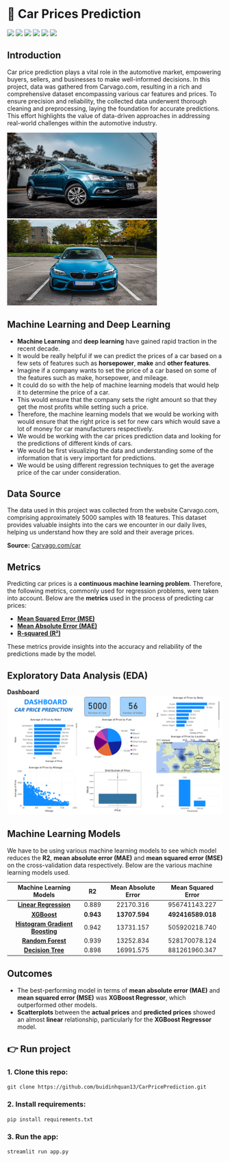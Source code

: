 # 🚙 Car Prices Prediction 

[![](https://img.shields.io/badge/Python-FFD43B?style=for-the-badge&logo=python&logoColor=darkgreen)](https://www.python.org)   [![](https://img.shields.io/badge/scikit_learn-F7931E?style=for-the-badge&logo=scikit-learn&logoColor=white)](https://scikit-learn.org/stable/) [![](https://img.shields.io/badge/Numpy-777BB4?style=for-the-badge&logo=numpy&logoColor=white)](https://numpy.org) [![](https://img.shields.io/badge/Pandas-2C2D72?style=for-the-badge&logo=pandas&logoColor=white)](https://pandas.pydata.org)  [![](https://img.shields.io/badge/Plotly-239120?style=for-the-badge&logo=plotly&logoColor=white)](https://plotly.com) [![](https://img.shields.io/badge/Keras-D00000?style=for-the-badge&logo=Keras&logoColor=white)](https://keras.io)

## Introduction

Car price prediction plays a vital role in the automotive market, empowering buyers, sellers, and businesses to make well-informed decisions. In this project, data was gathered from Carvago.com, resulting in a rich and comprehensive dataset encompassing various car features and prices. To ensure precision and reliability, the collected data underwent thorough cleaning and preprocessing, laying the foundation for accurate predictions. This effort highlights the value of data-driven approaches in addressing real-world challenges within the automotive industry.

<img src = "https://github.com/suhasmaddali/Images/blob/main/Car%20Prices%20Prediction%20GitHub%20Image%202.jpg" width = 350 height = 200/><img src = "https://github.com/suhasmaddali/Images/blob/main/Car%20Prices%20Prediction%20GitHub%20Image%203.jpg" width = 350 height = 200/>


## Machine Learning and Deep Learning

* __Machine Learning__ and __deep learning__ have gained rapid traction in the recent decade. 
* It would be really helpful if we can predict the prices of a car based on a few sets of features such as __horsepower__, __make__ and __other features__. 
* Imagine if a company wants to set the price of a car based on some of the features such as make, horsepower, and mileage. 
* It could do so with the help of machine learning models that would help it to determine the price of a car. 
* This would ensure that the company sets the right amount so that they get the most profits while setting such a price. 
* Therefore, the machine learning models that we would be working with would ensure that the right price is set for new cars which would save a lot of money for car manufacturers respectively.
* We would be working with the car prices prediction data and looking for the predictions of different kinds of cars. 
* We would be first visualizing the data and understanding some of the information that is very important for predictions. 
* We would be using different regression techniques to get the average price of the car under consideration.

<h2> Data Source</h2>

The data used in this project was collected from the website Carvago.com, comprising approximately 5000 samples with 18 features.
This dataset provides valuable insights into the cars we encounter in our daily lives, helping us understand how they are sold and their average prices.


__Source:__ [Carvago.com/car](https://carvago.com/cars)

## Metrics

Predicting car prices is a __continuous machine learning problem__. Therefore, the following metrics, commonly used for regression problems, were taken into account. Below are the __metrics__ used in the process of predicting car prices:  

* [__Mean Squared Error (MSE)__](https://scikit-learn.org/stable/modules/generated/sklearn.metrics.mean_squared_error.html)  
* [__Mean Absolute Error (MAE)__](https://scikit-learn.org/stable/modules/generated/sklearn.metrics.mean_absolute_error.html)  
* [__R-squared (R²)__](https://scikit-learn.org/stable/modules/generated/sklearn.metrics.r2_score.html)  

These metrics provide insights into the accuracy and reliability of the predictions made by the model.

## Exploratory Data Analysis (EDA)

**Dashboard**
<img src = "https://github.com/buidinhquan13/CarPricePrediction/blob/main/dashboard.png"/>

<!--
### Model Performance

We will now focus our attention on the performance of __various models__ on the test data. Scatterplots can help us determine how much of a spread our predictions are from the actual values. Let us go over the performance of many ML models used in our problem of car price prediction. 

[__Linear Regression__](https://scikit-learn.org/stable/modules/generated/sklearn.linear_model.LinearRegression.html) - After looking at the linear regression plot, it looks like the model is performing quite well. Scatterplots between the predictions and the actual test outputs closely resemble each other. If there are low latency requirements for a deployment setup, linear regression could be used. 

<img src = "https://github.com/suhasmaddali/Car-Prices-Prediction/blob/main/images/LR%20Plot.png"/>

[__Support Vector Regressor__](https://scikit-learn.org/stable/modules/generated/sklearn.svm.SVR.html) - Support vector regression (SVR) can be computational. In addition, the results below indicate that the predictions are far off from the actual car prices. Therefore, alternate models can be explored. 

<img src = "https://github.com/suhasmaddali/Car-Prices-Prediction/blob/main/images/SVR%20Plot.png"/>

[__K Nearest Regressor__](https://scikit-learn.org/stable/modules/generated/sklearn.neighbors.KNeighborsRegressor.html) - K-Nearest Regressor is doing a good job in predicting the car prices as highlighted in the plot below. There is less spread between the test output labels and the predictions generated by the model. Therefore, there are higher chances that the model gives a low mean absolute error and mean squared error. 

<img src = "https://github.com/suhasmaddali/Car-Prices-Prediction/blob/main/images/K%20Neighbors%20Regressor.png"/>

[__PLS Regression__](https://scikit-learn.org/stable/modules/generated/sklearn.cross_decomposition.PLSRegression.html) - This model does a good job overall when it comes to predicting car prices. However, it fails to compare trends and patterns for higher-priced cars well. This is evident due to the fact that there is a lot of spread among higher car price values as shown in the plot. K-Nearest Regressor, on the other hand, also does predictions accurately on higher priced cars. 
 
<img src = "https://github.com/suhasmaddali/Car-Prices-Prediction/blob/main/images/PLS%20Regressor%20plot.png"/>

[__Decision Tree Regressor__](https://scikit-learn.org/stable/modules/generated/sklearn.tree.DecisionTreeRegressor.html) - Based on all the models tested, the decision tree regressor was performing the best. As shown below, there is a lot of overlap between the predictions and the actual test values. 

<img src = "https://github.com/suhasmaddali/Car-Prices-Prediction/blob/main/images/Decision%20Tree%20Plot.png"/>

[__Gradient Boosting Regressor__](https://scikit-learn.org/stable/modules/generated/sklearn.ensemble.GradientBoostingRegressor.html) - The performance of gradient boosted decision regressor is plotted and it shows that it is quite similar to the decision tree. At prices that are extremely high, the model fails to capture the trend in the data. It does a good job overall. 

<img src = "https://github.com/suhasmaddali/Car-Prices-Prediction/blob/main/images/GBDT%20Plot.png"/>

[__MLP Regressor__](https://scikit-learn.org/stable/modules/generated/sklearn.neural_network.MLPRegressor.html) - It does a good job when it comes to predicting car prices. However, there are better models earlier that we can choose as their performance was better than MLP Regressor in this scenario. 

<img src = "https://github.com/suhasmaddali/Car-Prices-Prediction/blob/main/images/MLP%20Regressor%20plot.png"/>

[__Final Mean Absolute Error (MAE)__](https://scikit-learn.org/stable/modules/generated/sklearn.metrics.mean_absolute_error.html) - After performing feature engineering and hyperparameter tuning the models, the best model that gave the least mean absolute error (lower is better) was Decision Tree Regressor. Other models such as Support Vector Regressors took a long time to train along with giving less optimum results. Along with good performance, Decision Tree Regressors are highly interpretable and they give a good understanding of how a model gave predictions and which feature was the most important for it to decide car prices. 

<img src = "https://github.com/suhasmaddali/Car-Prices-Prediction/blob/main/images/Final%20MAE.png"/>

[__Final Mean Squared Error (MSE)__](https://scikit-learn.org/stable/modules/generated/sklearn.metrics.mean_squared_error.html) - The performance of the Decision Tree Regressor was also the highest when using mean squared error as the output metric. While the Gradient Boosted Regressor came close to the performance of a Decision Tree Regressor, the latter is highly interpretable and easier to deploy in real time. Therefore, we can choose this model for deployment as it is performing consistently across a large variety of metrics. 

<img src = "https://github.com/suhasmaddali/Car-Prices-Prediction/blob/main/images/Final%20MSE.png"/>
-->
## Machine Learning Models 

We have to be using various machine learning models to see which model reduces the __R2__, __mean absolute error (MAE)__ and __mean squared error (MSE)__ on the cross-validation data respectively. Below are the various machine learning models used. 

| __Machine Learning Models__|__R2__| __Mean Absolute Error__| __Mean Squared Error__|
| :-:| :-:| :-:|:-:|
| [__Linear Regression__](https://scikit-learn.org/stable/modules/generated/sklearn.linear_model.LinearRegression.html)|0.889  |22170.316| 956741143.227|
| [__XGBoost__](https://xgboost.readthedocs.io/en/latest/python/sklearn_estimator.html)|__0.943__	|__13707.594__|	__492416589.018__|
|	[__Histogram Gradient Boosting__](https://scikit-learn.org/1.5/modules/generated/sklearn.ensemble.HistGradientBoostingRegressor.html)|	0.942|13731.157 |	505920218.740|
|	[__Random Forest__](https://scikit-learn.org/1.5/modules/generated/sklearn.ensemble.RandomForestRegressor.html)|	0.939| 13252.834|	528170078.124|
|	[__Decision Tree__](https://scikit-learn.org/1.5/modules/generated/sklearn.tree.DecisionTreeRegressor.html)|	0.898| 16991.575|	881261960.347|

## Outcomes

* The best-performing model in terms of __mean absolute error (MAE)__ and __mean squared error (MSE)__ was __XGBoost Regressor__, which outperformed other models.
* __Scatterplots__ between the __actual prices__ and __predicted prices__ showed an almost __linear__ relationship, particularly for the __XGBoost Regressor__ model.  

## 👉 Run project

### 1. Clone this repo:
<pre>
<code class="copyable">git clone https://github.com/buidinhquan13/CarPricePrediction.git</code>
</pre>

### 2. Install requirements:
<pre>
<code class="copyable">pip install requirements.txt</code>
</pre>

### 3. Run the app:
<pre>
<code class="copyable">streamlit run app.py</code>
</pre>



